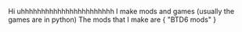 Hi uhhhhhhhhhhhhhhhhhhhhhhh I make mods and games (usually the games are in python)
The mods that I make are
  {
  "BTD6 mods"
  }
